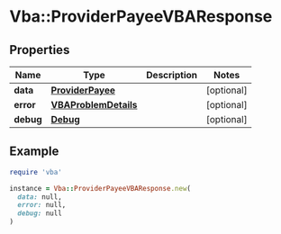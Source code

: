 # Vba::ProviderPayeeVBAResponse

## Properties

| Name | Type | Description | Notes |
| ---- | ---- | ----------- | ----- |
| **data** | [**ProviderPayee**](ProviderPayee.md) |  | [optional] |
| **error** | [**VBAProblemDetails**](VBAProblemDetails.md) |  | [optional] |
| **debug** | [**Debug**](Debug.md) |  | [optional] |

## Example

```ruby
require 'vba'

instance = Vba::ProviderPayeeVBAResponse.new(
  data: null,
  error: null,
  debug: null
)
```


